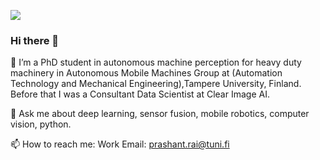 ![](https://komarev.com/ghpvc/?username=pkraison)
### Hi there 👋

🔭 I’m a PhD student in autonomous machine perception for heavy duty machinery in Autonomous Mobile Machines Group at (Automation Technology and Mechanical Engineering),Tampere University, Finland. Before that I was a Consultant Data Scientist at Clear Image AI.
 
 💬 Ask me about deep learning, sensor fusion, mobile robotics, computer vision, python.
 
 📫 How to reach me: 
 Work Email: prashant.rai@tuni.fi
 
<!-- 👯 I’m looking to collaborate on 
- 🤔 I’m looking for help with ...
-  ...
- 😄 Pronouns: ...
- ⚡ Fun fact: ...
-->
